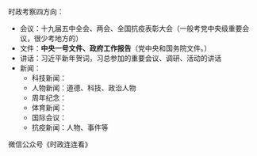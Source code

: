 



时政考察四方向：

* 会议：十九届五中全会、两会、全国抗疫表彰大会（一般考党中央级重要会议，很少考地方的）
* 文件：**中央一号文件、政府工作报告**（党中央和国务院文件。）
* 讲话：习近平新年贺词，习总参加的重要会议、调研、活动的讲话
* 新闻：
  * 科技新闻：
  * 人物新闻：道德、科技、政治人物
  * 周年纪念：
  * 体育新闻：
  * 国际会议：
  * 抗疫新闻：人物、事件等

微信公众号《时政连连看》











